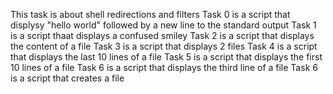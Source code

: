 This task is about shell redirections and filters
Task 0 is a script that displysy "hello world" followed by a new line to the standard output
Task 1 is a script thaat displays a confused smiley
Task 2 is a script that displays the content of a file
Task 3 is a script that displays 2 files
Task 4 is a script that displays the last 10 lines of a file 
Task 5 is a script that displays the first 10 lines of a file
Task 6 is a script that displays the third line of a file
Task 6 is a script that creates a file
